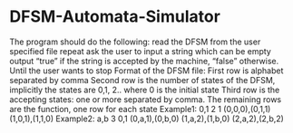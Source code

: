 # DFSM-Automata-Simulator
The program should do the following:
read the DFSM from the user specified file
repeat 
ask the user to input a string which can be empty
output “true” if the string is accepted by the machine, “false” otherwise.  
Until the user wants to stop
Format of the DFSM file:
First row is alphabet separated by comma
Second row is the number of states of the DFSM, implicitly the states are 0,1, 2.. where 0 is the initial state
Third row is the accepting states: one or more separated by comma.
The remaining rows are the function, one row for each state
Example1:
0,1
2
1
(0,0,0),(0,1,1)
(1,0,1),(1,1,0)
Example2:
a,b
3
0,1
(0,a,1),(0,b,0)
(1,a,2),(1,b,0)
(2,a,2),(2,b,2)
